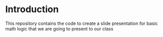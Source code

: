 # Introduction

This repository contains the code to create a slide presentation for basic math logic that we are going to present to our class

